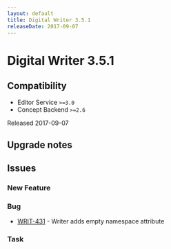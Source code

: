 ```yaml
---
layout: default
title: Digital Writer 3.5.1
releaseDate: 2017-09-07
---
```

<div class="jumbotron">
    <h1>Digital Writer 3.5.1</h1>    
    <h2>Compatibility</h2>
    <ul>
        <li>Editor Service <code>>=3.0</code></li>
        <li>Concept Backend <code>>=2.6</code></li>
    </ul>
</div>
<p>Released 2017-09-07</p>



## Upgrade notes  
           



## Issues  


### New Feature 



### Bug 
 
 * [WRIT-431](https://jira.infomaker.se/browse/WRIT-431) - Writer adds empty namespace attribute 


### Task 



